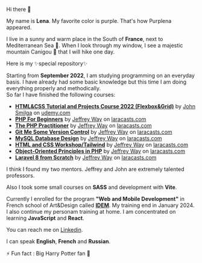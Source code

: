 
Hi there 👋

My name is **Lena**. My favorite color is purple.
That's how Purplena appeared.

I live in a sunny and warm place in the South of **France**, next to Mediterranean Sea :ocean:. When I look through my window, I see a majestic mountain Canigou :mount_fuji: that I will hike one day. 

Here is my ✨special repository✨

Starting from **September 2022**, I am studying programming on an everyday basis. I have already had some basic knowledge but this time I am doing everything properly and methodically.  
So far I have finished the following courses: 
- **[HTML&CSS Tutorial and Projects Course 2022 (Flexbox&Grid)](https://www.udemy.com/course/in-depth-html-css-course-build-responsive-websites/?referralCode=40C89DF13A25C5EC2CCF)** by [John Smilga](https://github.com/john-smilga) on [udemy.com](https://www.udemy.com/)
- [**PHP For Beginners**](https://laracasts.com/series/php-for-beginners-2023-edition) by [Jeffrey Way](https://github.com/JeffreyWay) on [laracasts.com](https://laracasts.com/)
- [**The PHP Practitioner**](https://laracasts.com/series/php-for-beginners) by [Jeffrey Way](https://github.com/JeffreyWay) on [laracasts.com](https://laracasts.com/)
- [**Git Me Some Version Control**](https://laracasts.com/series/git-me-some-version-control) by [Jeffrey Way](https://github.com/JeffreyWay) on [laracasts.com](https://laracasts.com/)
- [**MySQL Database Design**](https://laracasts.com/series/mysql-database-design) by [Jeffrey Way](https://github.com/JeffreyWay) on [laracasts.com](https://laracasts.com/)
- [**HTML and CSS Workshop/Tailwind**](https://laracasts.com/series/html-and-css-workshop) by [Jeffrey Way](https://github.com/JeffreyWay) on [laracasts.com](https://laracasts.com/)
- [**Object-Oriented Principles in PHP**](https://laracasts.com/series/object-oriented-principles-in-php) by [Jeffrey Way](https://github.com/JeffreyWay) on [laracasts.com](https://laracasts.com/)
- [**Laravel 8 from Scratch**](https://laracasts.com/series/laravel-8-from-scratch) by [Jeffrey Way](https://github.com/JeffreyWay) on [laracasts.com](https://laracasts.com/)


I think I found my two mentors. Jeffrey and John are extremely talented professors.

Also I took some small courses on **SASS** and development with **Vite**. 

Currently I enrolled for the program **"Web and Mobile Development"** in French school of Art&Design called [**IDEM**](https://lidem.eu/). My training end in January 2024. 
I also continue my personam training at home. I am concentrated on learning **JavaScript** and **React**. 

You can reach me on [Linkedin](https://www.linkedin.com/in/elena-khramova-4a800b84/).

I can speak **English**, **French** and **Russian**. 

⚡ Fun fact : Big Harry Potter fan :crystal_ball:
